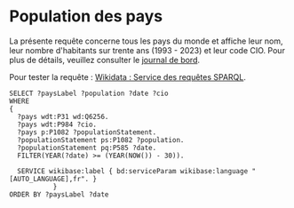 # Population des pays

La présente requête concerne tous les pays du monde et affiche leur nom, leur nombre d'habitants sur trente ans (1993 - 2023) et leur code CIO. Pour plus de détails, veuillez consulter le [journal de bord](../Journal-de-bord/Journal-de-bord.pdf).

Pour tester la requête : [Wikidata : Service des requêtes SPARQL](https://w.wiki/8uTN).

```sparql
SELECT ?paysLabel ?population ?date ?cio
WHERE 
{
  ?pays wdt:P31 wd:Q6256.
  ?pays wdt:P984 ?cio.
  ?pays p:P1082 ?populationStatement.
  ?populationStatement ps:P1082 ?population.
  ?populationStatement pq:P585 ?date.
  FILTER(YEAR(?date) >= (YEAR(NOW()) - 30)).
  
  SERVICE wikibase:label { bd:serviceParam wikibase:language "[AUTO_LANGUAGE],fr". }
           }
ORDER BY ?paysLabel ?date
```
